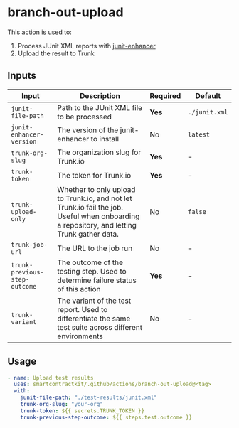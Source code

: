 # branch-out-upload

This action is used to:

1. Process JUnit XML reports with
   [junit-enhancer](https://github.com/smartcontractkit/quarantine/tree/main/cmd/junit-enhancer)
2. Upload the result to Trunk

## Inputs

| Input                         | Description                                                                                                                                | Required | Default       |
| ----------------------------- | ------------------------------------------------------------------------------------------------------------------------------------------ | -------- | ------------- |
| `junit-file-path`             | Path to the JUnit XML file to be processed                                                                                                 | **Yes**  | `./junit.xml` |
| `junit-enhancer-version`      | The version of the junit-enhancer to install                                                                                               | No       | `latest`      |
| `trunk-org-slug`              | The organization slug for Trunk.io                                                                                                         | **Yes**  | -             |
| `trunk-token`                 | The token for Trunk.io                                                                                                                     | **Yes**  | -             |
| `trunk-upload-only`           | Whether to only upload to Trunk.io, and not let Trunk.io fail the job. Useful when onboarding a repository, and letting Trunk gather data. | No       | `false`       |
| `trunk-job-url`               | The URL to the job run                                                                                                                     | No       | -             |
| `trunk-previous-step-outcome` | The outcome of the testing step. Used to determine failure status of this action                                                           | **Yes**  | -             |
| `trunk-variant`               | The variant of the test report. Used to differentiate the same test suite across different environments                                    | No       | -             |

## Usage

```yaml
- name: Upload test results
  uses: smartcontractkit/.github/actions/branch-out-upload@<tag>
  with:
    junit-file-path: "./test-results/junit.xml"
    trunk-org-slug: "your-org"
    trunk-token: ${{ secrets.TRUNK_TOKEN }}
    trunk-previous-step-outcome: ${{ steps.test.outcome }}
```
